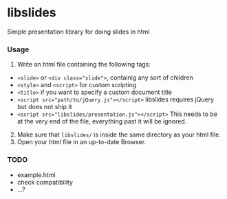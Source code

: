 # libslides
Simple presentation library for doing slides in html

### Usage
1. Write an html file containing the following tags:
  * `<slide>` or `<div class="slide">`, containig any sort of children
  * `<style>` and `<script>` for custom scripting
  * `<title>` if you want to specify a custom document title
  * `<script src="path/to/jQuery.js"></script>` libslides requires jQuery but does not ship it
  * `<script src="libslides/presentation.js"></script>` This needs to be at the very end of the file, everything past it will be ignored.
2. Make sure that `libslides/` is inside the same directory as your html file.
3. Open your html file in an up-to-date Browser.
        

### TODO
* example.html
* check compatibility
* ...?